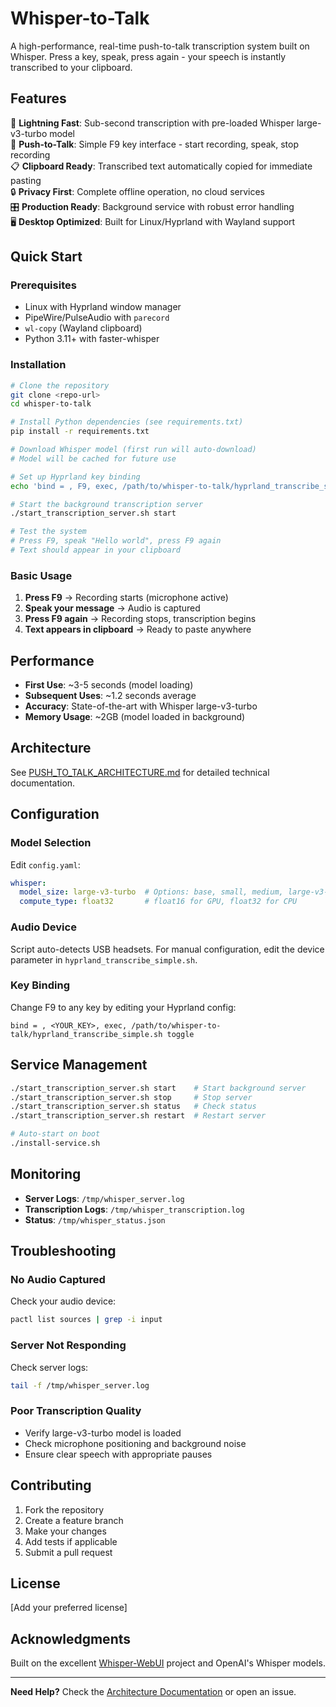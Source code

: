 # Whisper-to-Talk

A high-performance, real-time push-to-talk transcription system built on Whisper. Press a key, speak, press again - your speech is instantly transcribed to your clipboard.

## Features

🚀 **Lightning Fast**: Sub-second transcription with pre-loaded Whisper large-v3-turbo model  
🎯 **Push-to-Talk**: Simple F9 key interface - start recording, speak, stop recording  
📋 **Clipboard Ready**: Transcribed text automatically copied for immediate pasting  
🔒 **Privacy First**: Complete offline operation, no cloud services  
🎛️ **Production Ready**: Background service with robust error handling  
🖥️ **Desktop Optimized**: Built for Linux/Hyprland with Wayland support  

## Quick Start

### Prerequisites
- Linux with Hyprland window manager
- PipeWire/PulseAudio with `parecord`
- `wl-copy` (Wayland clipboard)
- Python 3.11+ with faster-whisper

### Installation
```bash
# Clone the repository
git clone <repo-url>
cd whisper-to-talk

# Install Python dependencies (see requirements.txt)
pip install -r requirements.txt

# Download Whisper model (first run will auto-download)
# Model will be cached for future use

# Set up Hyprland key binding
echo 'bind = , F9, exec, /path/to/whisper-to-talk/hyprland_transcribe_simple.sh toggle' >> ~/.config/hypr/keybindings.conf

# Start the background transcription server
./start_transcription_server.sh start

# Test the system
# Press F9, speak "Hello world", press F9 again
# Text should appear in your clipboard
```

### Basic Usage
1. **Press F9** → Recording starts (microphone active)
2. **Speak your message** → Audio is captured
3. **Press F9 again** → Recording stops, transcription begins
4. **Text appears in clipboard** → Ready to paste anywhere

## Performance

- **First Use**: ~3-5 seconds (model loading)
- **Subsequent Uses**: ~1.2 seconds average
- **Accuracy**: State-of-the-art with Whisper large-v3-turbo
- **Memory Usage**: ~2GB (model loaded in background)

## Architecture

See [PUSH_TO_TALK_ARCHITECTURE.md](PUSH_TO_TALK_ARCHITECTURE.md) for detailed technical documentation.

## Configuration

### Model Selection
Edit `config.yaml`:
```yaml
whisper:
  model_size: large-v3-turbo  # Options: base, small, medium, large-v3-turbo
  compute_type: float32       # float16 for GPU, float32 for CPU
```

### Audio Device
Script auto-detects USB headsets. For manual configuration, edit the device parameter in `hyprland_transcribe_simple.sh`.

### Key Binding
Change F9 to any key by editing your Hyprland config:
```
bind = , <YOUR_KEY>, exec, /path/to/whisper-to-talk/hyprland_transcribe_simple.sh toggle
```

## Service Management

```bash
./start_transcription_server.sh start    # Start background server
./start_transcription_server.sh stop     # Stop server
./start_transcription_server.sh status   # Check status
./start_transcription_server.sh restart  # Restart server

# Auto-start on boot
./install-service.sh
```

## Monitoring

- **Server Logs**: `/tmp/whisper_server.log`
- **Transcription Logs**: `/tmp/whisper_transcription.log`
- **Status**: `/tmp/whisper_status.json`

## Troubleshooting

### No Audio Captured
Check your audio device:
```bash
pactl list sources | grep -i input
```

### Server Not Responding
Check server logs:
```bash
tail -f /tmp/whisper_server.log
```

### Poor Transcription Quality
- Verify large-v3-turbo model is loaded
- Check microphone positioning and background noise
- Ensure clear speech with appropriate pauses

## Contributing

1. Fork the repository
2. Create a feature branch
3. Make your changes
4. Add tests if applicable
5. Submit a pull request

## License

[Add your preferred license]

## Acknowledgments

Built on the excellent [Whisper-WebUI](https://github.com/jhj0517/Whisper-WebUI) project and OpenAI's Whisper models.

---

**Need Help?** Check the [Architecture Documentation](PUSH_TO_TALK_ARCHITECTURE.md) or open an issue.